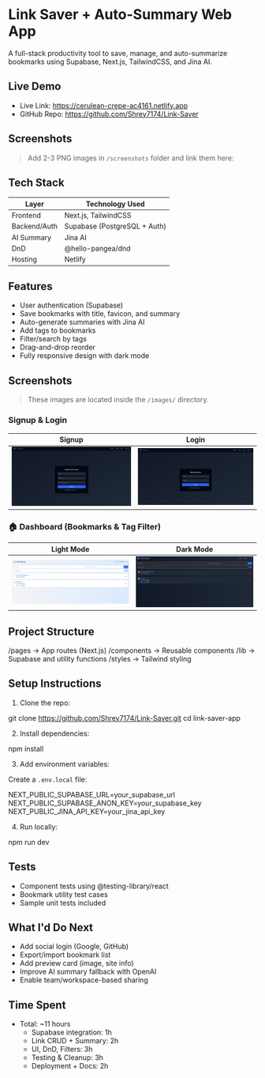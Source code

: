 # Link Saver + Auto-Summary Web App

A full-stack productivity tool to save, manage, and auto-summarize bookmarks using Supabase, Next.js, TailwindCSS, and Jina AI.

## Live Demo

- Live Link: https://cerulean-crepe-ac4161.netlify.app
- GitHub Repo: https://github.com/Shrey7174/Link-Saver

## Screenshots

> Add 2-3 PNG images in `/screenshots` folder and link them here:



## Tech Stack

| Layer        | Technology Used               |
|--------------|-------------------------------|
| Frontend     | Next.js, TailwindCSS          |
| Backend/Auth | Supabase (PostgreSQL + Auth)  |
| AI Summary   | Jina AI                       |
| DnD          | @hello-pangea/dnd             |
| Hosting      | Netlify                       |

## Features

- User authentication (Supabase)
- Save bookmarks with title, favicon, and summary
- Auto-generate summaries with Jina AI
- Add tags to bookmarks
- Filter/search by tags
- Drag-and-drop reorder
- Fully responsive design with dark mode

## Screenshots

> These images are located inside the `/images/` directory.

### Signup & Login

| Signup                             | Login                              |
|-----------------------------------|------------------------------------|
| ![](./images/signup.png)          | ![](./images/login.png)            |

### 🏠 Dashboard (Bookmarks & Tag Filter)

| Light Mode                         | Dark Mode                          |
|-----------------------------------|------------------------------------|
| ![](./images/dashboard_lightmode.png) | ![](./images/Dashboard.png)        |




## Project Structure

/pages → App routes (Next.js)
/components → Reusable components
/lib → Supabase and utility functions
/styles → Tailwind styling


## Setup Instructions

1. Clone the repo:

git clone https://github.com/Shrey7174/Link-Saver.git
cd link-saver-app


2. Install dependencies:

npm install


3. Add environment variables:

Create a `.env.local` file:

NEXT_PUBLIC_SUPABASE_URL=your_supabase_url
NEXT_PUBLIC_SUPABASE_ANON_KEY=your_supabase_key
NEXT_PUBLIC_JINA_API_KEY=your_jina_api_key


4. Run locally:

npm run dev


## Tests

- Component tests using @testing-library/react
- Bookmark utility test cases
- Sample unit tests included

## What I'd Do Next

- Add social login (Google, GitHub)
- Export/import bookmark list
- Add preview card (image, site info)
- Improve AI summary fallback with OpenAI
- Enable team/workspace-based sharing

## Time Spent

- Total: ~11 hours
  - Supabase integration: 1h
  - Link CRUD + Summary: 2h
  - UI, DnD, Filters: 3h
  - Testing & Cleanup: 3h
  - Deployment + Docs: 2h
